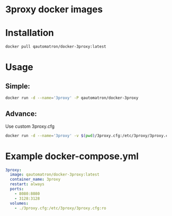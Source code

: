 # 3proxy docker images

# Installation

```sh
docker pull qautomatron/docker-3proxy:latest
```

# Usage

## Simple:

```sh
docker run -d --name='3proxy' -P qautomatron/docker-3proxy
```

## Advance:
Use custom 3proxy.cfg

```sh
docker run -d --name='3proxy' -v $(pwd)/3proxy.cfg:/etc/3proxy/3proxy.cfg:ro -p 8080:8080 qautomatron/docker-3proxy
```

# Example docker-compose.yml

```yml
3proxy:
  image: qautomatron/docker-3proxy:latest
  container_name: 3proxy
  restart: always
  ports:
    - 8080:8080
    - 3128:3128
  volumes:
    - ./3proxy.cfg:/etc/3proxy/3proxy.cfg:ro

```








